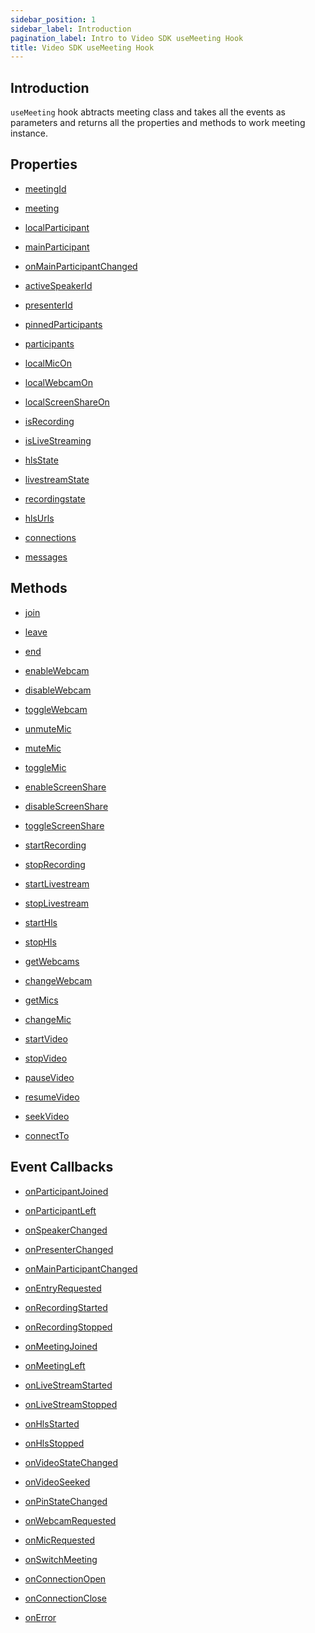 ```yaml
---
sidebar_position: 1
sidebar_label: Introduction
pagination_label: Intro to Video SDK useMeeting Hook
title: Video SDK useMeeting Hook
---
```


<div class="sdk-api-ref">

## Introduction

`useMeeting` hook abtracts meeting class and takes all the events as parameters and returns all the properties and methods to work meeting instance.

## Properties

<div class="row">
<div class="col col--4 margin-bottom--sm" >

- [meetingId](./properties#meetingid)

</div>

<div class="col col--4 margin-bottom--sm" >

- [meeting](./properties#meeting)

</div>

<div class="col col--4 margin-bottom--sm" >

- [localParticipant](./properties#localparticipant)

</div>
<div class="col col--4 margin-bottom--sm" >

- [mainParticipant](./properties#mainparticipant)

</div>
<div class="col col--4 margin-bottom--sm" >

- [onMainParticipantChanged](./properties#onmainparticipantchanged)

</div>
<div class="col col--4 margin-bottom--sm" >

- [activeSpeakerId](./properties#activespeakerid)

</div>
<div class="col col--4 margin-bottom--sm" >

- [presenterId](./properties#presenterid)

</div>
<div class="col col--4 margin-bottom--sm" >

- [pinnedParticipants](./properties#pinnedparticipants)

</div>
<div class="col col--4 margin-bottom--sm" >

- [participants](./properties#participants)

</div>
<div class="col col--4 margin-bottom--sm" >

- [localMicOn](./properties#localmicon)

</div>
<div class="col col--4 margin-bottom--sm" >

- [localWebcamOn](./properties#localwebcamon)

</div>
<div class="col col--4 margin-bottom--sm" >

- [localScreenShareOn](./properties#localscreenshareon)

</div>
<div class="col col--4 margin-bottom--sm" >

- [isRecording](./properties#isrecording)

</div>
<div class="col col--4 margin-bottom--sm" >

- [isLiveStreaming](./properties#islivestreaming)

</div>
<div class="col col--4 margin-bottom--sm">

- [hlsState](./properties#hlsstate)

</div>
<div class="col col--4 margin-bottom--sm">

- [livestreamState](./properties#livestreamstate)

</div>
<div class="col col--4 margin-bottom--sm">

- [recordingstate](./properties#recordingstate)

</div>
<div class="col col--4 margin-bottom--sm">

- [hlsUrls](./properties#hlsurls)

</div>
<div class="col col--4 margin-bottom--sm" >

- [connections](./properties#connections)

</div>
<div class="col col--4 margin-bottom--sm" >

- [messages](./properties#messages)

</div>
</div>

## Methods

<div class="row">
<div class="col col--4 margin-bottom--sm" >

- [join](./methods#join)

</div>
<div class="col col--4 margin-bottom--sm" >

- [leave](./methods#leave)

</div>
<div class="col col--4 margin-bottom--sm" >

- [end](./methods#end)

</div>
<div class="col col--4 margin-bottom--sm" >

- [enableWebcam](./methods#enablewebcam)

</div>
<div class="col col--4 margin-bottom--sm" >

- [disableWebcam](./methods#disablewebcam)

</div>
<div class="col col--4 margin-bottom--sm" >

- [toggleWebcam](./methods#togglewebcam)

</div>
<div class="col col--4 margin-bottom--sm" >

- [unmuteMic](./methods#unmutemic)

</div>
<div class="col col--4 margin-bottom--sm" >

- [muteMic](./methods#mutemic)

</div>
<div class="col col--4 margin-bottom--sm" >

- [toggleMic](./methods#togglemic)

</div>
<div class="col col--4 margin-bottom--sm" >

- [enableScreenShare](./methods#enablescreenshare)

</div>
<div class="col col--4 margin-bottom--sm" >

- [disableScreenShare](./methods#disablescreenshare)

</div>
<div class="col col--4 margin-bottom--sm" >

- [toggleScreenShare](./methods#togglescreenshare)

</div>
<div class="col col--4 margin-bottom--sm" >

- [startRecording](./methods#startrecording)

</div>
<div class="col col--4 margin-bottom--sm" >

- [stopRecording](./methods#stoprecording)

</div>
<div class="col col--4 margin-bottom--sm" >

- [startLivestream](./methods#startlivestream)

</div>
<div class="col col--4 margin-bottom--sm" >

- [stopLivestream](./methods#stoplivestream)

</div>
<div class="col col--4 margin-bottom--sm" >

- [startHls](./methods#starthls)

</div>
<div class="col col--4 margin-bottom--sm" >

- [stopHls](./methods#stophls)

</div>
<div class="col col--4 margin-bottom--sm" >

- [getWebcams](./methods#getwebcams)

</div>
<div class="col col--4 margin-bottom--sm" >

- [changeWebcam](./methods#changewebcam)

</div>
<div class="col col--4 margin-bottom--sm" >

- [getMics](./methods#getmics)

</div>
<div class="col col--4 margin-bottom--sm" >

- [changeMic](./methods#changemic)

</div>
<div class="col col--4 margin-bottom--sm" >

- [startVideo](./methods#startvideo)

</div>
<div class="col col--4 margin-bottom--sm" >

- [stopVideo](./methods#stopvideo)

</div>
<div class="col col--4 margin-bottom--sm" >

- [pauseVideo](./methods#pausevideo)

</div>
<div class="col col--4 margin-bottom--sm" >

- [resumeVideo](./methods#resumevideo)

</div>
<div class="col col--4 margin-bottom--sm" >

- [seekVideo](./methods#seekvideo)

</div>
<div class="col col--4 margin-bottom--sm" >

- [connectTo](./methods#connectto)

</div>
</div>

## Event Callbacks

<div class="row">
<div class="col col--4 margin-bottom--sm" >

- [onParticipantJoined](./events#onparticipantjoined)

</div>
<div class="col col--4 margin-bottom--sm" >

- [onParticipantLeft](./events#onparticipantleft)

</div>
<div class="col col--4 margin-bottom--sm" >

- [onSpeakerChanged](./events#onspeakerchanged)

</div>
<div class="col col--4 margin-bottom--sm" >

- [onPresenterChanged](./events#onpresenterchanged)

</div>
<div class="col col--4 margin-bottom--sm" >

- [onMainParticipantChanged](./events#onmainparticipantchanged)

</div>
<div class="col col--4 margin-bottom--sm" >

- [onEntryRequested](./events#onentryrequested)

</div>
<div class="col col--4 margin-bottom--sm" >

- [onRecordingStarted](./events#onrecordingstarted)

</div>
<div class="col col--4 margin-bottom--sm" >

- [onRecordingStopped](./events#onrecordingstopped)

</div>
<div class="col col--4 margin-bottom--sm" >

- [onMeetingJoined](./events#onmeetingjoined)

</div>
<div class="col col--4 margin-bottom--sm" >

- [onMeetingLeft](./events#onmeetingleft)

</div>
<div class="col col--4 margin-bottom--sm" >

- [onLiveStreamStarted](./events.md#onlivestreamstarted)

</div>
<div class="col col--4 margin-bottom--sm" >

- [onLiveStreamStopped](./events.md#onlivestreamstopped)

</div>
<div class="col col--4 margin-bottom--sm" >

- [onHlsStarted](./events.md#onhlsstarted)

</div>
<div class="col col--4 margin-bottom--sm" >

- [onHlsStopped](./events.md#onhlsstopped)

</div>
<div class="col col--4 margin-bottom--sm" >

- [onVideoStateChanged](./events#onvideostatechanged)

</div>
<div class="col col--4 margin-bottom--sm" >

- [onVideoSeeked](./events#onvideoseeked)

</div>
<div class="col col--4 margin-bottom--sm" >

- [onPinStateChanged](./events#onpinstatechanged)

</div>
<div class="col col--4 margin-bottom--sm" >

- [onWebcamRequested](./events#onwebcamrequested)

</div>
<div class="col col--4 margin-bottom--sm" >

- [onMicRequested](./events#onmicrequested)

</div>
<div class="col col--4 margin-bottom--sm" >

- [onSwitchMeeting](./events#onswitchmeeting)

</div>
<div class="col col--4 margin-bottom--sm" >

- [onConnectionOpen](./events#onconnectionopen)

</div>
<div class="col col--4 margin-bottom--sm" >

- [onConnectionClose](./events#onconnectionclose)

</div>
<div class="col col--4 margin-bottom--sm" >

- [onError](./events#onerror)

</div>
</div>

</div>

